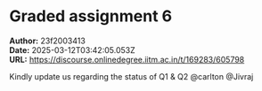 # Graded assignment 6

**Author:** 23f2003413  
**Date:** 2025-03-12T03:42:05.053Z  
**URL:** https://discourse.onlinedegree.iitm.ac.in/t/169283/605798

Kindly update us regarding the status of Q1 & Q2 @carlton @Jivraj
